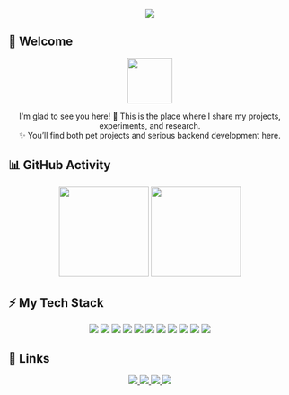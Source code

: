 <!-- Верхний баннер -->
<p align="center">
  <img src="https://readme-typing-svg.herokuapp.com?size=28&color=00FF99&center=true&vCenter=true&width=800&lines=👋+Hi!+Welcome+to+my+GitHub;💡+I'm+Gleb+btw;💡+Backend+Python+developer" />
</p>

## 👋 Welcome

<p align="center">
  <img src="https://media.giphy.com/media/hvRJCLFzcasrR4ia7z/giphy.gif" width="80"/>
</p>

<p align="center">
  I'm glad to see you here! 🌟  
  This is the place where I share my projects, experiments, and research.  
  <br>
  ✨ You’ll find both pet projects and serious backend development here.  
</p>

## 📊 GitHub Activity

<p align="center">
  <!-- GitHub Stats -->
  <img src="https://github-readme-stats.vercel.app/api?username=yourusername&show_icons=true&theme=radical" height="160" />

  <!-- Streak Stats -->
  <img src="https://github-readme-streak-stats.herokuapp.com/?user=yourusername&theme=radical" height="160" />
</p>

## ⚡ My Tech Stack  

<p align="center">
  <!-- Languages -->
  <img src="https://img.shields.io/badge/Python-3776AB?style=for-the-badge&logo=python&logoColor=white" />
  <img src="https://img.shields.io/badge/Bash-4EAA25?style=for-the-badge&logo=gnu-bash&logoColor=white" />

  <!-- Frameworks -->
  <img src="https://img.shields.io/badge/Django-092E20?style=for-the-badge&logo=django&logoColor=white" />

  <!-- Databases -->
  <img src="https://img.shields.io/badge/PostgreSQL-4169E1?style=for-the-badge&logo=postgresql&logoColor=white" />

  <!-- DevOps & OS -->
  <img src="https://img.shields.io/badge/Docker-2496ED?style=for-the-badge&logo=docker&logoColor=white" />
  <img src="https://img.shields.io/badge/Linux-FCC624?style=for-the-badge&logo=linux&logoColor=black" />

  <!-- Tools -->
  <img src="https://img.shields.io/badge/Git-F05032?style=for-the-badge&logo=git&logoColor=white" />
  <img src="https://img.shields.io/badge/GitHub-181717?style=for-the-badge&logo=github&logoColor=white" />
  <img src="https://img.shields.io/badge/PyCharm-000000?style=for-the-badge&logo=pycharm&logoColor=white" />

  <!-- Other -->
  <img src="https://img.shields.io/badge/REST%20API-02569B?style=for-the-badge&logo=swagger&logoColor=white" />
  <img src="https://img.shields.io/badge/JSON-000000?style=for-the-badge&logo=json&logoColor=white" />
</p>

## 🔗 Links

<p align="center">
  <!-- Telegram -->
  <a href="https://t.me/pollon_11" target="_blank">
    <img src="https://img.shields.io/badge/Telegram-26A5E4?style=for-the-badge&logo=telegram&logoColor=white" />
  </a>

  <!-- LinkedIn -->
  <a href="https://www.linkedin.com/in/yourusername" target="_blank">
    <img src="https://img.shields.io/badge/LinkedIn-0A66C2?style=for-the-badge&logo=linkedin&logoColor=white" />
  </a>

  <!-- Email -->
  <a href="mailto:trail.inproduct@gmail.com">
    <img src="https://img.shields.io/badge/Email-D14836?style=for-the-badge&logo=gmail&logoColor=white" />
  </a>

  <!-- LeetCode -->
  <a href="https://leetcode.com/u/t_r_a_i_l/" target="_blank">
    <img src="https://img.shields.io/badge/LeetCode-FFA116?style=for-the-badge&logo=leetcode&logoColor=white" />
  </a>
</p>
